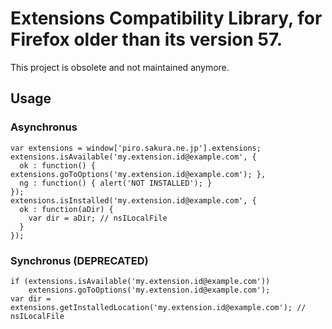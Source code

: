 # Extensions Compatibility Library, for Firefox older than its version 57.

This project is obsolete and not maintained anymore.

## Usage

### Asynchronus

    var extensions = window['piro.sakura.ne.jp'].extensions;
    extensions.isAvailable('my.extension.id@example.com', {
      ok : function() { extensions.goToOptions('my.extension.id@example.com'); },
      ng : function() { alert('NOT INSTALLED'); }
    });
    extensions.isInstalled('my.extension.id@example.com', {
      ok : function(aDir) {
        var dir = aDir; // nsILocalFile
      }
    });

### Synchronus (DEPRECATED)

    if (extensions.isAvailable('my.extension.id@example.com'))
        extensions.goToOptions('my.extension.id@example.com');
    var dir = extensions.getInstalledLocation('my.extension.id@example.com'); // nsILocalFile

